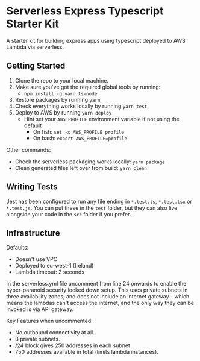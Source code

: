 # Serverless Express Typescript Starter Kit

A starter kit for building express apps using typescript deployed to AWS Lambda via serverless.

## Getting Started

1. Clone the repo to your local machine.
2. Make sure you've got the required global tools by running:
    - `npm install -g yarn ts-node`
3. Restore packages by running `yarn`
4. Check everything works locally by running `yarn test`
5. Deploy to AWS by running `yarn deploy`
    - Hint set your `AWS_PROFILE` environment variable if not using the default
      - On fish: `set -x AWS_PROFILE profile`
      - On bash: `export AWS_PROFILE=profile`

Other commands:
- Check the serverless packaging works locally: `yarn package`
- Clean generated files left over from build: `yarn clean`

## Writing Tests

Jest has been configured to run any file ending in `*.test.ts`, `*.test.tsx` or `*.test.js`. You can put these in the `test` folder, but they can also live alongside your code in the `src` folder if you prefer.

## Infrastructure

Defaults:
- Doesn't use VPC
- Deployed to eu-west-1 (Ireland)
- Lambda timeout: 2 seconds

In the serverless.yml file uncomment from line 24 onwards to enable the hyper-paranoid security locked down setup. This uses private subnets in three availability zones, and does not include an internet gateway - which means the lambdas can't access the internet, and the only way they can be invoked is via API gateway.

Key Features when uncommented:
- No outbound connectivity at all.
- 3 private subnets.
- /24 block gives 250 addresses in each subnet
- 750 addresses available in total (limits lambda instances).

